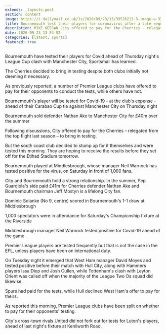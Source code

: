 ```yaml
---
extends: _layouts.post
section: content
image: https://i.dailymail.co.uk/1s/2020/09/23/13/33526212-0-image-a-33_1600865231657.jpg 
title: Bournemouth test their players for coronavirus after a late request by Manchester City 
description: MIKE KEEGAN City offered to pay for the Cherries - relegated from the top flight last season - to bring in testing. But the south coast club have decided to stump up for it themselves 
date: 2020-09-23-13-54-52 
categories: [latest, sports] 
featured: true 
--- 
```

Bournemouth have tested their players for Covid ahead of Thursday night's League Cup clash with Manchester City, Sportsmail has learned.

The Cherries decided to bring in testing despite both clubs initially not deeming it necessary.

As previously reported, a number of Premier League clubs have offered to pay for their opponents to conduct the tests, while others have not. 

Bournemouth's player will be tested for Covid-19 - at the club's expense - ahead of their Carabao Cup tie against Manchester City on Thursday night

Bournemouth sold defender Nathan Ake to Manchester City for £40m over the summer

Following discussions, City offered to pay for the Cherries – relegated from the top flight last season – to bring in testing. 

But the south coast club decided to stump up for it themselves and were tested this morning. They are hoping to receive the results before they set off for the Etihad Stadium tomorrow.

Bournemouth played at Middlesbrough, whose manager Neil Warnock has tested positive for the virus, on Saturday in front of 1,000 fans.

City and Bournemouth hold a strong relationship. In the summer, Pep Guardiola's side paid £41m for Cherries defender Nathan Ake and Bournemouth chairman Jeff Mostyn is a lifelong City fan.

Dominic Solanke (No 9, centre) scored in Bournemouth's 1-1 draw at Middlesbrough 

1,000 spectators were in attendance for Saturday's Championship fixture at the Riverside

Middlesbrough manager Neil Warnock tested positive for Covid-19 ahead of the game

Premier League players are tested frequently but that is not the case in the EFL, unless players have been on international duty.

On Tuesday night it emerged that West Ham manager David Moyes and tested positive before their match with Hull City, along with Hammers players Issa Diop and Josh Cullen, while Tottenham's clash with Leyton Orient was called off when the majority of the League Two Os squad did likewise. 

Spurs had paid for the tests, while Hull declined West Ham's offer to pay for theirs.

As reported this morning, Premier League clubs have been split on whether to pay for their opponents' testing. 

City's cross-town rivals United did not fork out for tests for Luton's players, ahead of last night's fixture at Kenilworth Road.


